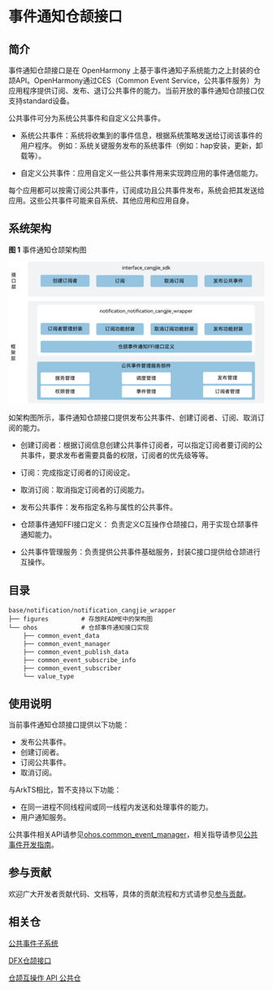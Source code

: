 # 事件通知仓颉接口

## 简介

事件通知仓颉接口是在 OpenHarmony 上基于事件通知子系统能力之上封装的仓颉API。OpenHarmony通过CES（Common Event Service，公共事件服务）为应用程序提供订阅、发布、退订公共事件的能力。当前开放的事件通知仓颉接口仅支持standard设备。

公共事件可分为系统公共事件和自定义公共事件。

- 系统公共事件：系统将收集到的事件信息，根据系统策略发送给订阅该事件的用户程序。 例如：系统关键服务发布的系统事件（例如：hap安装，更新，卸载等）。

- 自定义公共事件：应用自定义一些公共事件用来实现跨应用的事件通信能力。

每个应用都可以按需订阅公共事件，订阅成功且公共事件发布，系统会把其发送给应用。这些公共事件可能来自系统、其他应用和应用自身。

## 系统架构

**图 1** 事件通知仓颉架构图

![事件通知仓颉架构图](figures/notification_cangjie_wrapper_architecture_zh.png)

如架构图所示，事件通知仓颉接口提供发布公共事件、创建订阅者、订阅、取消订阅的能力。

- 创建订阅者：根据订阅信息创建公共事件订阅者，可以指定订阅者要订阅的公共事件，要求发布者需要具备的权限，订阅者的优先级等等。

- 订阅：完成指定订阅者的订阅设定。

- 取消订阅：取消指定订阅者的订阅能力。

- 发布公共事件：发布指定名称与属性的公共事件。

- 仓颉事件通知FFI接口定义： 负责定义C互操作仓颉接口，用于实现仓颉事件通知能力。

- 公共事件管理服务：负责提供公共事件基础服务，封装C接口提供给仓颉进行互操作。

## 目录

```
base/notification/notification_cangjie_wrapper
├── figures         # 存放README中的架构图
└── ohos            # 仓颉事件通知接口实现
    ├── common_event_data
    ├── common_event_manager
    ├── common_event_publish_data
    ├── common_event_subscribe_info
    ├── common_event_subscriber
    └── value_type
```

## 使用说明

当前事件通知仓颉接口提供以下功能：

- 发布公共事件。
- 创建订阅者。
- 订阅公共事件。
- 取消订阅。

与ArkTS相比，暂不支持以下功能：

- 在同一进程不同线程间或同一线程内发送和处理事件的能力。
- 用户通知服务。

公共事件相关API请参见[ohos.common_event_manager](https://gitcode.com/openharmony-sig/arkcompiler_cangjie_ark_interop/blob/master/doc/API_Reference/source_zh_cn/apis/BasicServicesKit/cj-apis-common_event_manager.md)，相关指导请参见[公共事件开发指南](https://gitcode.com/openharmony-sig/arkcompiler_cangjie_ark_interop/tree/master/doc/Dev_Guide/source_zh_cn/basic-services/common-event)。

## 参与贡献

欢迎广大开发者贡献代码、文档等，具体的贡献流程和方式请参见[参与贡献](https://gitcode.com/openharmony/docs/blob/master/zh-cn/contribute/%E5%8F%82%E4%B8%8E%E8%B4%A1%E7%8C%AE.md)。

## 相关仓

[公共事件子系统](https://gitee.com/openharmony/notification_common_event_service/blob/master/README_zh.md)

[DFX仓颉接口](https://gitcode.com/openharmony-sig/hiviewdfx_hiviewdfx_cangjie_wrapper)

[仓颉互操作 API 公共仓](https://gitcode.com/openharmony-sig/arkcompiler_cangjie_ark_interop)
